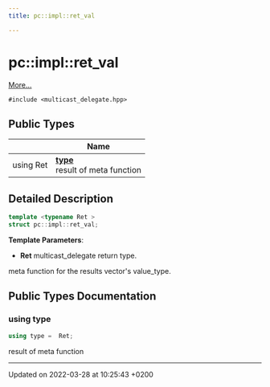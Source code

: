 ```yaml
---
title: pc::impl::ret_val

---
```


# pc::impl::ret_val



 [More...](#detailed-description)


`#include <multicast_delegate.hpp>`

## Public Types

|                | Name           |
| -------------- | -------------- |
| using Ret | **[type](structpc_1_1impl_1_1ret__val.md#using-type)** <br>result of meta function  |

## Detailed Description

```cpp
template <typename Ret >
struct pc::impl::ret_val;
```


**Template Parameters**: 

  * **Ret** multicast_delegate return type. 


meta function for the results vector's value_type. 

## Public Types Documentation

### using type

```cpp
using type =  Ret;
```

result of meta function 

-------------------------------

Updated on 2022-03-28 at 10:25:43 +0200